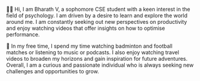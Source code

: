 👋🏻 Hi, I am Bharath V, a sophomore CSE student with a keen interest in the field of psychology. I am driven by a desire to learn and explore the world around me. I am constantly seeking out new perspectives on productivity and enjoy watching videos that offer insights on how to optimise performance. 

📎 In my free time, I spend my time watching badminton and football matches or listening to music or podcasts. I also enjoy watching travel videos to broaden my horizons and gain inspiration for future adventures. Overall, I am a curious and passionate individual who is always seeking new challenges and opportunities to grow.

<!---
BharathV033/BharathV033 is a ✨ special ✨ repository because its `README.md` (this file) appears on your GitHub profile.
You can click the Preview link to take a look at your changes.
--->

